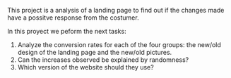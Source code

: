 This project is a analysis of a landing page to find out if the changes made have a possitve response from the costumer.

In this proyect we peform the next tasks:

1. Analyze the conversion rates for each of the four groups: the new/old design of the landing page and the new/old pictures.
2. Can the increases observed be explained by randomness?
3. Which version of the website should they use?

